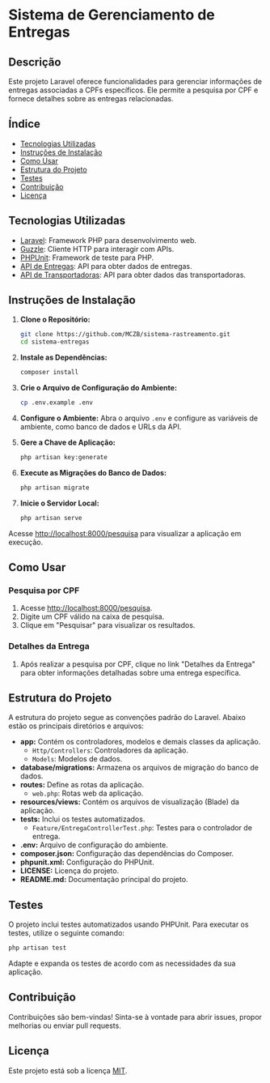 # Sistema de Gerenciamento de Entregas

## Descrição

Este projeto Laravel oferece funcionalidades para gerenciar informações de entregas associadas a CPFs específicos. Ele permite a pesquisa por CPF e fornece detalhes sobre as entregas relacionadas.

## Índice

- [Tecnologias Utilizadas](#tecnologias-utilizadas)
- [Instruções de Instalação](#instruções-de-instalação)
- [Como Usar](#como-usar)
- [Estrutura do Projeto](#estrutura-do-projeto)
- [Testes](#testes)
- [Contribuição](#contribuição)
- [Licença](#licença)

## Tecnologias Utilizadas

- [Laravel](https://laravel.com/): Framework PHP para desenvolvimento web.
- [Guzzle](https://docs.guzzlephp.org/en/stable/): Cliente HTTP para interagir com APIs.
- [PHPUnit](https://phpunit.de/): Framework de teste para PHP.
- [API de Entregas](https://run.mocky.io/v3/6334edd3-ad56-427b-8f71-a3a395c5a0c7): API para obter dados de entregas.
- [API de Transportadoras](https://run.mocky.io/v3/e8032a9d-7c4b-4044-9d00-57733a2e2637): API para obter dados das transportadoras.

## Instruções de Instalação

1. **Clone o Repositório:**
   ```bash
   git clone https://github.com/MCZB/sistema-rastreamento.git
   cd sistema-entregas
   ```

2. **Instale as Dependências:**
   ```bash
   composer install
   ```

3. **Crie o Arquivo de Configuração do Ambiente:**
   ```bash
   cp .env.example .env
   ```

4. **Configure o Ambiente:**
   Abra o arquivo `.env` e configure as variáveis de ambiente, como banco de dados e URLs da API.

5. **Gere a Chave de Aplicação:**
   ```bash
   php artisan key:generate
   ```

7. **Execute as Migrações do Banco de Dados:**
   ```bash
   php artisan migrate
   ```

8. **Inicie o Servidor Local:**
   ```bash
   php artisan serve
   ```

Acesse [http://localhost:8000/pesquisa](http://localhost:8000/pesquisa) para visualizar a aplicação em execução.

## Como Usar

### Pesquisa por CPF

1. Acesse [http://localhost:8000/pesquisa](http://localhost:8000/pesquisa).
2. Digite um CPF válido na caixa de pesquisa.
3. Clique em "Pesquisar" para visualizar os resultados.

### Detalhes da Entrega

1. Após realizar a pesquisa por CPF, clique no link "Detalhes da Entrega" para obter informações detalhadas sobre uma entrega específica.

## Estrutura do Projeto

A estrutura do projeto segue as convenções padrão do Laravel. Abaixo estão os principais diretórios e arquivos:

- **app:** Contém os controladores, modelos e demais classes da aplicação.
  - `Http/Controllers`: Controladores da aplicação.
  - `Models`: Modelos de dados.
- **database/migrations:** Armazena os arquivos de migração do banco de dados.
- **routes:** Define as rotas da aplicação.
  - `web.php`: Rotas web da aplicação.
- **resources/views:** Contém os arquivos de visualização (Blade) da aplicação.
- **tests:** Inclui os testes automatizados.
  - `Feature/EntregaControllerTest.php`: Testes para o controlador de entrega.
- **.env:** Arquivo de configuração do ambiente.
- **composer.json:** Configuração das dependências do Composer.
- **phpunit.xml:** Configuração do PHPUnit.
- **LICENSE:** Licença do projeto.
- **README.md:** Documentação principal do projeto.

## Testes

O projeto inclui testes automatizados usando PHPUnit. Para executar os testes, utilize o seguinte comando:

```bash
php artisan test
```

Adapte e expanda os testes de acordo com as necessidades da sua aplicação.

## Contribuição

Contribuições são bem-vindas! Sinta-se à vontade para abrir issues, propor melhorias ou enviar pull requests.

## Licença

Este projeto está sob a licença [MIT](LICENSE).
```
